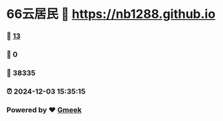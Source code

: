 # 66云居民 :link: https://nb1288.github.io 
### :page_facing_up: [13](https://nb1288.github.io/tag.html) 
### :speech_balloon: 0 
### :hibiscus: 38335 
### :alarm_clock: 2024-12-03 15:35:15 
### Powered by :heart: [Gmeek](https://github.com/Meekdai/Gmeek)
